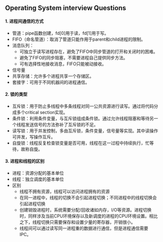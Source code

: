 ## Operating System interview Questions

#### 1. 进程间通信的方式
- 管道：pipe函数创建，fd[0]用于读，fd[1]用于写。
- FIFO（命名管道）：取消了管道只能作用于parent和child进程的限制。
- 消息队列：
    - 可独立于读写进程存在，避免了FIFO中同步管道的打开和关闭时的困难。
    - 避免了FIFO的同步阻塞，不需要进程自己提供同步方法。
    - 可有选择性地接收消息，FIFO只能被动接收。
- 信号量
- 共享存储：允许多个进程共享一个存储区。
- 套接字：可用于不同机器间的进程通信。

#### 2. 锁的类型
- 互斥锁：用于防止多线程中多条线程对同一公共资源进行读写。通过将代码分成多个critical section实现。
- 条件锁：利用条件变量，与互斥锁组成条件锁。通过允许线程阻塞和等待另一个线程发送信号的方法弥补了互斥锁的不足。
- 读写锁：用于并发控制，多由互斥锁，条件变量，信号量等实现。其中读操作可并发，写操作互斥。
- 自旋锁：线程反复检查锁变量是否可用，线程在这一过程中持续执行，忙等待，故称自旋。

#### 3. 进程和线程的区别
- 进程：资源分配的基本单位
- 线程：独立调度的基本单位
- 区别
    - 线程不拥有资源，线程可以访问进程拥有的资源
    - 在同一进程中，线程的切换不会引起进程切换；不同进程中的线程切换会引起进程切换
    - 创建销毁进程时，系统需要分配/回收诸如内存，I/O等资源。进程切换时，同样涉及当前CPU环境保存以及新调度的进程的CPU环境设置。相比之下，线程切换只需要保存和设置少量的寄存器，开销很小。
    - 线程间可以通过读写同一进程重的数据进行通信，但是进程通信需要IPC。

<!-- #### 4.  -->